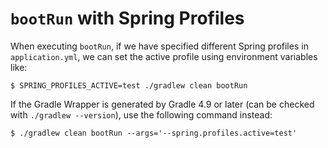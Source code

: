 # `bootRun` with Spring Profiles

When executing `bootRun`, if we have specified different Spring profiles in `application.yml`, we can set the active profile using environment variables like:

```console
$ SPRING_PROFILES_ACTIVE=test ./gradlew clean bootRun
```

If the Gradle Wrapper is generated by Gradle 4.9 or later (can be checked with `./gradlew --version`), use the following command instead:

```console
$ ./gradlew clean bootRun --args='--spring.profiles.active=test'
```

